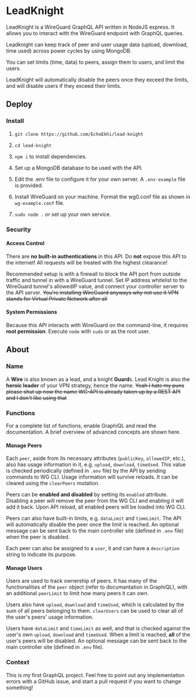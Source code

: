 # LeadKnight

LeadKnight is a WireGuard GraphQL API written in NodeJS express. It allows you to interact with the WireGuard endpoint with GraphQL queries. 

Leadknight can keep track of peer and user usage data (upload, download, time used) across power cycles by using MongoDB.

You can set limits (time, data) to peers, assign them to users, and limit the users.

LeadKnight will automatically disable the peers once they exceed the limits, and will disable users if they exceed their limits.

## Deploy

### Install

1. `git clone https://github.com/EchoEkhi/lead-knight`

0. `cd lead-knight`

0. `npm i` to install dependencies.

0. Set up a MongoDB database to be used with the API.

0. Edit the .env file to configure it for your own server. A `.env-example` file is provided.

0. Install WireGuard on your machine. Format the wg0.conf file as shown in `wg-example.conf` file.

0. `sudo node .` or set up your own service.

### Security

#### Access Control

There are **no built-in authentications** in this API. Do **not** expose this API to the internet! All requests will be treated with the highest clearance!

Recommended setup is with a firewall to block the API port from outside traffic and tunnel in with a WireGuard tunnel. Set IP address whitelist to the WireGuard tunnel's allowedIP value, and connect your controller server to the API server. ~~You're installing WireGuard anyways why not use it VPN stands for Virtual Private Network after all~~

#### System Permissions

Because this API interacts with WireGuard on the command-line, it requires **root permission**. Execute `node` with `sudo` or as the root user.

## About

### Name

A **Wire** is also known as a lead, and a knight **Guard**s.
Lead Knight is also the **heroic leader** of your VPN strategy, hence the name. ~~Yeah I hate my puns please shut up now the name WG-API is already taken up by a REST API and I don't like using that~~

### Functions

For a complete list of functions, enable GraphiQL and read the documentation. A brief overview of advanced concepts are shown here.

#### Manage Peers

Each `peer`, aside from its necessary attributes (`publicKey`, `allowedIP`, etc.), also has usage information in it, e.g. `upload`, `download`, `timeUsed`. This value is checked periodically (defined in `.env` file) by the API by sending commands to WG CLI. Usage information will survive reloads. It can be cleared using the `clearPeers` mutation.

Peers can be **enabled and disabled** by setting its `enabled` attribute. Disabling a peer will remove the peer from the WG CLI and enabling it will add it back. Upon API reload, all enabled peers will be loaded into WG CLI.

Peers can also have built-in limits, e.g. `dataLimit` and `timeLimit`. The API will automatically disable the peer once the limit is reached. An optional message can be sent back to the main controller site (defined in `.env` file) when the peer is disabled.

Each peer can also be assigned to a `user`, it and can have a `description` string to indicate its purpose.

#### Manage Users

Users are used to track ownership of peers. It has many of the functionalities of the `peer` object (refer to documantation in GraphiQL), with an additional `peerLimit` to limit how many peers it can own.

Users also have `upload`, `download` and `timeUsed`, which is calculated by the sum of all peers belonging to them. `clearUsers` can be used to clear all of the user's peers' usage information.

Users have `dataLimit` and `timeLimit` as well, and that is checked against the user's own `upload`, `download` and `timeUsed`. When a limit is reached, **all** of the user's peers will be disabled. An optional message can be sent back to the main controller site (defined in `.env` file).

### Context

This is my first GraphQL project. Feel free to point out any implementation errors with a GitHub issue, and start a pull request if you want to change something!

